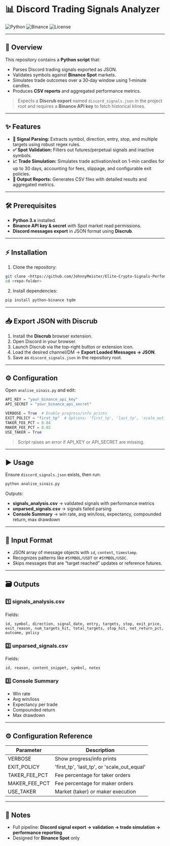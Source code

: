 # 📊 Discord Trading Signals Analyzer

![Python](https://img.shields.io/badge/python-3.x-blue)
![Binance](https://img.shields.io/badge/binance-spot-yellow)
![License](https://img.shields.io/badge/license-MIT-green)

---

## 🚀 Overview

This repository contains a **Python script** that:

* Parses Discord trading signals exported as JSON.
* Validates symbols against **Binance Spot** markets.
* Simulates trade outcomes over a 30‑day window using 1‑minute candles.
* Produces **CSV reports** and aggregated performance metrics.

> Expects a **Discrub export** named `discord_signals.json` in the project root and requires a **Binance API key** to fetch historical klines.

---

## ✨ Features

* **📝 Signal Parsing:** Extracts symbol, direction, entry, stop, and multiple targets using robust regex rules.
* **✅ Spot Validation:** Filters out futures/perpetual signals and inactive symbols.
* **📈 Trade Simulation:** Simulates trade activation/exit on 1-min candles for up to 30 days, accounting for fees, slippage, and configurable exit policies.
* **📂 Output Reports:** Generates CSV files with detailed results and aggregated metrics.

---

## 🛠 Prerequisites

* **Python 3.x** installed.
* **Binance API key & secret** with Spot market read permissions.
* **Discord messages export** in JSON format using **Discrub**.

---

## ⚡ Installation

1. Clone the repository:

```bash
git clone <https://github.com/JohnnyMeister/Elite-Crypto-Signals-Perfomance-Analyser.git>
cd <repo-folder>
```

2. Install dependencies:

```bash
pip install python-binance tqdm
```

---

## 📥 Export JSON with Discrub

1. Install the **Discrub** browser extension.
2. Open Discord in your browser.
3. Launch Discrub via the top-right button or extension icon.
4. Load the desired channel/DM → **Export Loaded Messages → JSON**.
5. Save as `discord_signals.json` in the repository root.

---

## ⚙️ Configuration

Open `analise_sinais.py` and edit:

```python
API_KEY = "your_binance_api_key"
API_SECRET = "your_binance_api_secret"

VERBOSE = True  # Enable progress/info prints
EXIT_POLICY = "first_tp"  # Options: 'first_tp', 'last_tp', 'scale_out_equal'
TAKER_FEE_PCT = 0.04
MAKER_FEE_PCT = 0.02
USE_TAKER = True
```

> Script raises an error if API_KEY or API_SECRET are missing.

---

## ▶️ Usage

Ensure `discord_signals.json` exists, then run:

```bash
python analise_sinais.py
```

Outputs:

* **signals_analysis.csv** → validated signals with performance metrics
* **unparsed_signals.csv** → signals failed parsing
* **Console Summary** → win rate, avg win/loss, expectancy, compounded return, max drawdown

---

## 📄 Input Format

* JSON array of message objects with `id`, `content`, `timestamp`.
* Recognizes patterns like `#SYMBOL/USDT` or `#SYMBOL/USDC`.
* Skips messages that are “target reached” updates or reference futures.

---

## 🗃 Outputs

### 1️⃣ signals_analysis.csv

Fields:

```
id, symbol, direction, signal_date, entry, targets, stop, exit_price,
exit_reason, num_targets_hit, total_targets, stop_hit, net_return_pct,
outcome, policy
```

### 2️⃣ unparsed_signals.csv

Fields:

```
id, reason, content_snippet, symbol, notes
```

### 3️⃣ Console Summary

* Win rate
* Avg win/loss
* Expectancy per trade
* Compounded return
* Max drawdown

---

## ⚙ Configuration Reference

| Parameter     | Description                                 |
| ------------- | ------------------------------------------- |
| VERBOSE       | Show progress/info prints                   |
| EXIT_POLICY   | 'first_tp', 'last_tp', or 'scale_out_equal' |
| TAKER_FEE_PCT | Fee percentage for taker orders             |
| MAKER_FEE_PCT | Fee percentage for maker orders             |
| USE_TAKER     | Market (taker) or maker execution           |

---

## 🔗 Notes

* Full pipeline: **Discord signal export → validation → trade simulation → performance reporting**
* Designed for **Binance Spot** only




